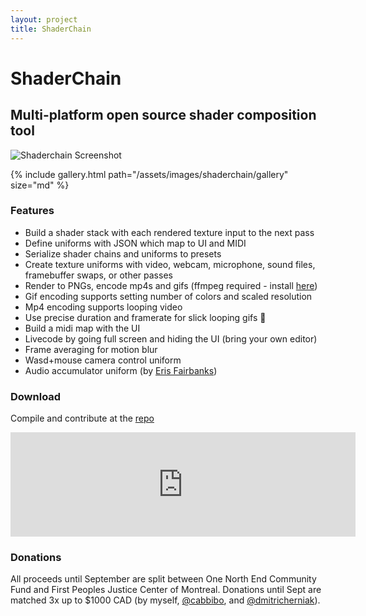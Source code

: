 ```yaml
---
layout: project
title: ShaderChain
---
```


# ShaderChain
## Multi-platform open source shader composition tool  

![Shaderchain Screenshot]({{absolute_url}}/assets/images/shaderchain/shaderchain.jpg)

{% include gallery.html path="/assets/images/shaderchain/gallery" size="md" %}

### Features
* Build a shader stack with each rendered texture input to the next pass
* Define uniforms with JSON which map to UI and MIDI
* Serialize shader chains and uniforms to presets
* Create texture uniforms with video, webcam, microphone, sound files, framebuffer swaps, or other passes
* Render to PNGs, encode mp4s and gifs (ffmpeg required - install [here](https://ffmpeg.org/download.html))
* Gif encoding supports setting number of colors and scaled resolution
* Mp4 encoding supports looping video
* Use precise duration and framerate for slick looping gifs 🤩
* Build a midi map with the UI
* Livecode by going full screen and hiding the UI (bring your own editor)
* Frame averaging for motion blur
* Wasd+mouse camera control uniform
* Audio accumulator uniform (by [Eris Fairbanks](http://twitter.com/sometimesmusic))

### Download
Compile and contribute at the [repo](https://git.sr.ht/~connorbell/ShaderChain)  

<iframe src="https://itch.io/embed/682991?bg_color=000000&fg_color=eecefa&link_color=a75bfa&border_color=737373" width="552" height="167" frameborder="0"><a href="https://connorbell.itch.io/shaderchain">ShaderChain by connorbell</a></iframe>

### Donations

All proceeds until September are split between One North End Community Fund and First Peoples Justice Center of Montreal. Donations until Sept are matched 3x up to $1000 CAD (by myself, [@cabbibo](twitter.com/cabbibo), and [@dmitricherniak](http://instagram.com/dmitricherniak)).

<script src="/assets/js/lightbox-gallery.js"></script>
